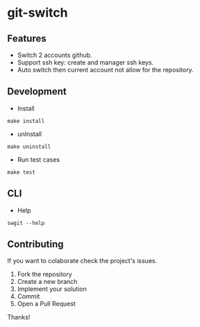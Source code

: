 # git-switch

## Features 
- Switch 2 accounts github.
- Support ssh key: create and manager ssh keys.
- Auto switch then current account not allow for the repository.
## Development 
- Install 
```
make install
```
- unInstall 
```
make uninstall
```
- Run test cases
```
make test
```
## CLI 
- Help
```
swgit --help
```
## Contributing

If you want to colaborate check the project's issues.

1. Fork the repository
2. Create a new branch
3. Implement your solution
4. Commit
5. Open a Pull Request

Thanks!
